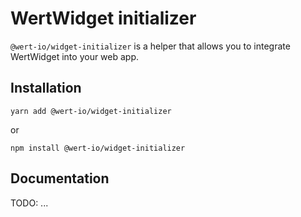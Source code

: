 # WertWidget initializer

`@wert-io/widget-initializer` is a helper that allows you to integrate WertWidget into your web app.

## Installation

```
yarn add @wert-io/widget-initializer
```

or

```
npm install @wert-io/widget-initializer
```

## Documentation

TODO: ...
